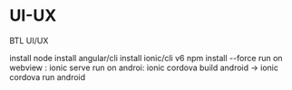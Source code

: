 # UI-UX

BTL UI/UX

install node 
install angular/cli
install ionic/cli v6
npm install --force
run on webview : ionic serve
run on androi: ionic cordova build android -> ionic cordova run android
